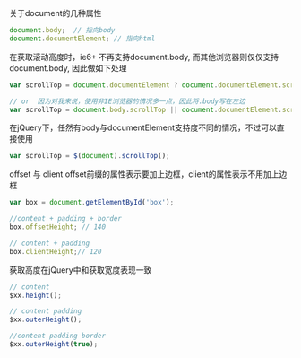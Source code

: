 关于document的几种属性
```js
document.body;  // 指向body
document.documentElement; // 指向html
```
在获取滚动高度时，ie6+ 不再支持document.body, 而其他浏览器则仅仅支持document.body, 因此做如下处理
```js
var scrollTop = document.documentElement ? document.documentElement.scrollTop : document.body.scrollTop;

// or  因为对我来说，使用非IE浏览器的情况多一点，因此将.body写在左边
var scrollTop = document.body.scrollTop || document.documentElement.scrollTop; 
```
在jQuery下，任然有body与documentElement支持度不同的情况，不过可以直接使用
```js
var scrollTop = $(document).scrollTop();
```

offset 与 client
offset前缀的属性表示要加上边框，client的属性表示不用加上边框
```js
var box = document.getElementById('box');

//content + padding + border
box.offsetHeight; // 140

// content + padding
box.clientHeight;// 120
```

获取高度在jQuery中和获取宽度表现一致
```js
// content
$xx.height();

// content padding
$xx.outerHeight();

//content padding border
$xx.outerHeight(true);
```